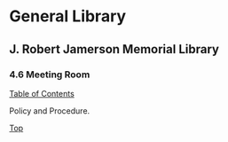 [0]: /README.md
[4.6]: meeting-room.md

# General Library
## J. Robert Jamerson Memorial Library
### 4.6 Meeting Room
[Table of Contents][0]

Policy and Procedure.

[Top][4.6]